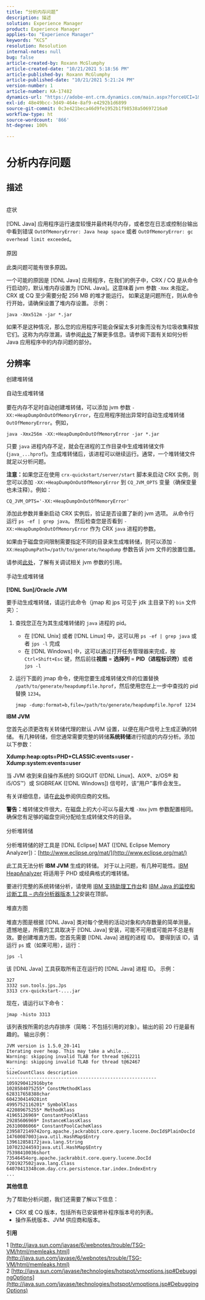 ```yaml
---
title: “分析内存问题”
description: 描述
solution: Experience Manager
product: Experience Manager
applies-to: "Experience Manager"
keywords: “KCS”
resolution: Resolution
internal-notes: null
bug: false
article-created-by: Roxann McGlumphy
article-created-date: "10/21/2021 5:18:56 PM"
article-published-by: Roxann McGlumphy
article-published-date: "10/21/2021 5:21:24 PM"
version-number: 1
article-number: KA-17482
dynamics-url: "https://adobe-ent.crm.dynamics.com/main.aspx?forceUCI=1&pagetype=entityrecord&etn=knowledgearticle&id=ef6bccf5-9232-ec11-b6e5-000d3a5ba97a"
exl-id: 48e49bcc-3d49-464e-8af9-e4292b1d6899
source-git-commit: 0c3e421beca46d9fe1952b1f98538a50697216a0
workflow-type: ht
source-wordcount: '866'
ht-degree: 100%

---
```


# 分析内存问题

## 描述

<br>症状<br><br>
[!DNL Java] 应用程序运行速度较慢并最终耗尽内存，或者您在日志或控制台输出中看到错误 `OutOfMemoryError: Java heap space` 或者 `OutOfMemoryError: gc overhead limit exceeded`。
<br><br>原因<br><br>
此类问题可能有很多原因。

一个可能的原因是 [!DNL Java] 应用程序，在我们的例子中，CRX / CQ 是从命令行启动的，默认堆内存设置为 [!DNL Java]。这意味着 jvm 参数 `-Xmx` 未指定。 CRX 或 CQ 至少需要分配 256 MB 的堆才能运行。 如果这是问题所在，则从命令行开始，请确保设置了堆内存设置。 示例：


```
java -Xmx512m -jar *.jar
```


如果不是这种情况，那么您的应用程序可能会保留太多对象而没有为垃圾收集释放它们。这称为内存泄漏，请参阅[此处](http://java.sun.com/javase/6/webnotes/trouble/TSG-VM/html/memleaks.html)了解更多信息。请参阅下面有关如何分析 Java 应用程序中的内存问题的部分。


## 分辨率

创建堆转储<br><br>自动生成堆转储<br><br>
要在内存不足时自动创建堆转储，可以添加 jvm 参数 `-XX:+HeapDumpOnOutOfMemoryError`，在应用程序抛出异常时自动生成堆转储 `OutOfMemoryError`。例如，


```
java -Xmx256m -XX:+HeapDumpOnOutOfMemoryError -jar *.jar
```


只要 `java` 进程内存不足，就会在进程的工作目录中生成堆转储文件 (`java_...hprof`)。生成堆转储后，该进程可以继续运行。通常，一个堆转储文件就足以分析问题。

<b>注意：</b>如果您正在使用 `crx-quickstart/server/start` 脚本来启动 CRX 实例，则您可以添加 `-XX:+HeapDumpOnOutOfMemoryError` 到 `CQ_JVM_OPTS` 变量（确保变量也未注释）。例如：


```
CQ_JVM_OPTS='-XX:+HeapDumpOnOutOfMemoryError'
```


添加此参数并重新启动 CRX 实例后，验证是否设置了新的 jvm 选项。 从命令行运行 `ps -ef | grep java`。 然后检查您是否看到 `-XX:+HeapDumpOnOutOfMemoryError` 作为 CRX `java` 进程的参数。

如果由于磁盘空间限制需要指定不同的目录来生成堆转储，则可以添加 `-XX:HeapDumpPath=/path/to/generate/heapdump` 参数告诉 jvm 文件的放置位置。

请参阅[此处](http://java.sun.com/javase/technologies/hotspot/vmoptions.jsp#DebuggingOptions)，了解有关调试相关 jvm 参数的引用。
<br><br>手动生成堆转储<br><br>
<b>[!DNL Sun]/Oracle JVM</b>

要手动生成堆转储，请运行此命令（jmap 和 jps 可见于 jdk 主目录下的 `bin` 文件夹）：

1. 查找您正在为其生成堆转储的 `java` 进程的 pid。
   - 在 [!DNL Unix] 或者 [!DNL Linux] 中，这可以用 `ps -ef | grep java` 或者 `jps -l` 完成
   - 在 [!DNL Windows] 中，这可以通过打开任务管理器来完成，按 `Ctrl+Shift+Esc` 键，然后前往<b>视图</b> = <b>选择列</b> = <b>PID（进程标识符）</b>或者 `jps -l`
2. 运行下面的 jmap 命令，使用您要生成堆转储文件的位置替换 `/path/to/generate/heapdumpfile.hprof`，然后使用您在上一步中查找的 pid 替换 `1234`。

   ```
   jmap -dump:format=b,file=/path/to/generate/heapdumpfile.hprof 1234
   ```


<b>IBM JVM</b>

您首先必须更改有关转储代理的默认 JVM 设置，以便在用户信号上生成正确的转储。 有几种转储，但您通常需要完整的转储<b>系统转储</b>进行彻底的内存分析。添加以下参数：

<b>Xdump:heap:opts=PHD+CLASSIC:events=user -Xdump:system:events=user</b>

当 JVM 收到来自操作系统的 SIGQUIT ([!DNL Linux]、AIX®、z/OS® 和 i5/OS™）或 SIGBREAK ([!DNL Windows]) 信号时，该“用户”事件会发生。

有关详细信息，请在[此处](http://pic.dhe.ibm.com/infocenter/java7sdk/v7r0/index.jsp?topic=%2Fcom.ibm.java.aix.70.doc%2Fdiag%2Fpreface%2Fchanges_70%2Foverview_gc.html)参阅供应商的文档。

<b>警告：</b>堆转储文件很大，在磁盘上的大小可以与最大堆 `-Xmx` jvm 参数配置相同。 确保您有足够的磁盘空间分配给生成转储文件的目录。
<br><br>分析堆转储<br><br>
分析堆转储的好工具是 [!DNL Eclipse] MAT ([!DNL Eclipse Memory Analyzer])：[http://www.eclipse.org/mat/](http://www.eclipse.org/mat/)

此工具无法分析 <b>IBM JVM</b> 生成的转储。 对于以上问题，有几种可能性。[IBM HeapAnalyzer](https://www.ibm.com/developerworks/community/groups/service/html/communityview?communityUuid=4544bafe-c7a2-455f-9d43-eb866ea60091) 将适用于 PHD 或经典格式的堆转储。

要进行完整的系统转储分析，请使用 [IBM 支持助理工作台](http://www-01.ibm.com/software/support/isa/)和 [IBM Java 的监控和诊断工具 – 内存分析器版本 1.2](http://www.ibm.com/developerworks/java/jdk/tools/memoryanalyzer/)安装在顶部。
<br><br>堆直方图<br><br>
堆直方图是根据 [!DNL Java] 类对每个使用的活动对象和内存数量的简单测量。 遗憾地是，所需的工具取决于 [!DNL Java] 安装，可能不可用或可能并不总是有效。要创建堆直方图，您首先需要 [!DNL Java] 进程的进程 ID。 要得到该 ID，请运行 `ps` 或（如果可用），运行：


```
jps -l
```


该 [!DNL Java] 工具获取所有正在运行的 [!DNL Java] 进程 ID。 示例：


```
327 
3332 sun.tools.jps.Jps
3313 crx-quickstart-....jar
```


现在，请运行以下命令：


```
jmap -histo 3313
```


该列表按所需的总内存排序（简略：不包括引用的对象）。输出的前 20 行是最有趣的。 输出示例：


```
JVM version is 1.5.0_20-141
Iterating over heap. This may take a while...
Warning: skipping invalid TLAB for thread t@62211
Warning: skipping invalid TLAB for thread t@62467
...
SizeCountClass description
-------------------------------------------------------
1059290412916byte
1028584075255* ConstMethodKlass
628317658388char
604230414928int
4995752116201* SymbolKlass
422089675255* MethodKlass
41965126969* ConstantPoolKlass
29285606969* InstanceKlassKlass
26310086066* ConstantPoolCacheKlass
2395872149742org.apache.jackrabbit.core.query.lucene.DocId$PlainDocId
14760087003java.util.HashMap$Entry
139612858172java.lang.String
107023244593java.util.HashMap$Entry
75398410036short
73546454org.apache.jackrabbit.core.query.lucene.DocId
7201927502java.lang.Class
64070413348com.day.crx.persistence.tar.index.IndexEntry
...
```


<b>其他信息</b>

为了帮助分析问题，我们还需要了解以下信息：

- CRX 或 CQ 版本，包括所有已安装修补程序版本号的列表。
- 操作系统版本、JVM 供应商和版本。


<b>引用</b>

1 [http://java.sun.com/javase/6/webnotes/trouble/TSG-VM/html/memleaks.html](http://java.sun.com/javase/6/webnotes/trouble/TSG-VM/html/memleaks.html)
2 [http://java.sun.com/javase/technologies/hotspot/vmoptions.jsp#DebuggingOptions](http://java.sun.com/javase/technologies/hotspot/vmoptions.jsp#DebuggingOptions)
